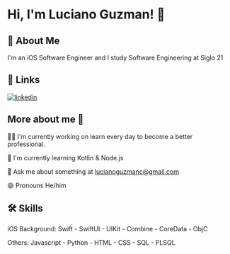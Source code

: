 # Hi, I'm Luciano Guzman! 👋


## 🚀 About Me
I'm an iOS Software Engineer and I study Software Engineering at Siglo 21


## 🔗 Links

[![linkedin](https://img.shields.io/badge/linkedin-0A66C2?style=for-the-badge&logo=linkedin&logoColor=white)](https://www.linkedin.com/in/lucianoguzmanc/)

## More about me 👀
👩‍💻 I'm currently working on learn every day to become a better professional.

🧠 I'm currently learning Kotlin & Node.js

💬 Ask me about something at lucianoguzmanc@gmail.com

😄 Pronouns He/him


## 🛠 Skills
iOS Background: Swift - SwiftUI - UIKit - Combine - CoreData - ObjC

Others: Javascript - Python - HTML - CSS - SQL - PLSQL
